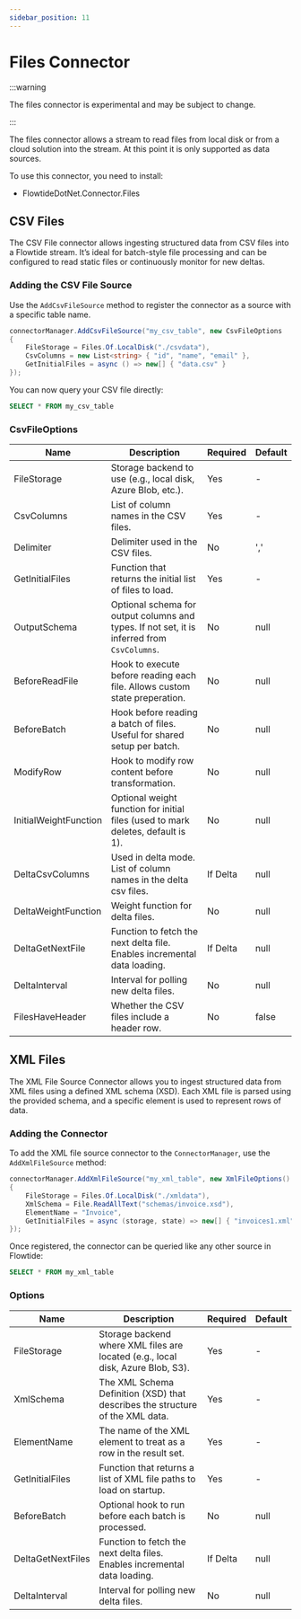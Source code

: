 ```yaml
---
sidebar_position: 11
---
```


# Files Connector

:::warning

The files connector is experimental and may be subject to change.

:::

The files connector allows a stream to read files from local disk or from a cloud solution into the stream. At this point it is only supported as data sources.

To use this connector, you need to install:

* FlowtideDotNet.Connector.Files

## CSV Files

The CSV File connector allows ingesting structured data from CSV files into a Flowtide stream. It’s ideal for batch-style file processing and can be configured to read static files or continuously monitor for new deltas.

### Adding the CSV File Source

Use the `AddCsvFileSource` method to register the connector as a source with a specific table name.


```csharp
connectorManager.AddCsvFileSource("my_csv_table", new CsvFileOptions
{
    FileStorage = Files.Of.LocalDisk("./csvdata"),
    CsvColumns = new List<string> { "id", "name", "email" },
    GetInitialFiles = async () => new[] { "data.csv" }
});
```

You can now query your CSV file directly:

```sql
SELECT * FROM my_csv_table
```

### CsvFileOptions

| Name                  | Description                                                                                 | Required | Default |
| --------------------- | ------------------------------------------------------------------------------------------- | -------- | ------- |
| FileStorage           | Storage backend to use (e.g., local disk, Azure Blob, etc.).                                | Yes      | -       |
| CsvColumns            | List of column names in the CSV files.                                                      | Yes      | -       |
| Delimiter             | Delimiter used in the CSV files.                                                            | No       | ','     |
| GetInitialFiles       | Function that returns the initial list of files to load.                                    | Yes      | -       |
| OutputSchema          | Optional schema for output columns and types. If not set, it is inferred from `CsvColumns`. | No       | null    |
| BeforeReadFile        | Hook to execute before reading each file. Allows custom state preperation.                  | No       | null    |
| BeforeBatch           | Hook before reading a batch of files. Useful for shared setup per batch.                    | No       | null    |
| ModifyRow             | Hook to modify row content before transformation.                                           | No       | null    |
| InitialWeightFunction | Optional weight function for initial files (used to mark deletes, default is 1).            | No       | null    |
| DeltaCsvColumns       | Used in delta mode. List of column names in the delta csv files.                            | If Delta | null    |
| DeltaWeightFunction   | Weight function for delta files.                                                            | No       | null    |
| DeltaGetNextFile      | Function to fetch the next delta file. Enables incremental data loading.                    | If Delta | null    |
| DeltaInterval         | Interval for polling new delta files.                                                       | No       | null    |
| FilesHaveHeader       | Whether the CSV files include a header row.                                                 | No       | false   |


## XML Files

The XML File Source Connector allows you to ingest structured data from XML files using a defined XML schema (XSD). Each XML file is parsed using the provided schema, and a specific element is used to represent rows of data.

### Adding the Connector

To add the XML file source connector to the `ConnectorManager`, use the `AddXmlFileSource` method:

```csharp
connectorManager.AddXmlFileSource("my_xml_table", new XmlFileOptions()
{
    FileStorage = Files.Of.LocalDisk("./xmldata"),
    XmlSchema = File.ReadAllText("schemas/invoice.xsd"),
    ElementName = "Invoice",
    GetInitialFiles = async (storage, state) => new[] { "invoices1.xml", "invoices2.xml" }
});
```

Once registered, the connector can be queried like any other source in Flowtide:

```sql
SELECT * FROM my_xml_table
```

### Options

| Name              | Description                                                                     | Required | Default |
| ----------------- | ------------------------------------------------------------------------------- | -------- | ------- |
| FileStorage       | Storage backend where XML files are located (e.g., local disk, Azure Blob, S3). | Yes      | -       |
| XmlSchema         | The XML Schema Definition (XSD) that describes the structure of the XML data.   | Yes      | -       |
| ElementName       | The name of the XML element to treat as a row in the result set.                | Yes      | -       |
| GetInitialFiles   | Function that returns a list of XML file paths to load on startup.              | Yes      | -       |
| BeforeBatch       | Optional hook to run before each batch is processed.                            | No       | null    |
| DeltaGetNextFiles | Function to fetch the next delta files. Enables incremental data loading.       | If Delta | null    |
| DeltaInterval     | Interval for polling new delta files.                                           | No       | null    |
